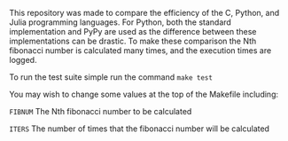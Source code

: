 This repository was made to compare the efficiency of the C, Python, and Julia programming languages.
For Python, both the standard implementation and PyPy are used as the difference between these implementations can be drastic.
To make these comparison the Nth fibonacci number is calculated many times, and the execution times are logged.

To run the test suite simple run the command `make test`

You may wish to change some values at the top of the Makefile including:

`FIBNUM`
The Nth fibonacci number to be calculated


`ITERS`
The number of times that the fibonacci number will be calculated
